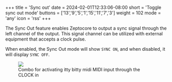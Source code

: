 +++
title = 'Sync out'
date = 2024-02-01T12:33:06-08:00
short = 'Toggle sync out mode'
buttons = ['13','9','5','1','15','11','7','3']
weight = 102
mode = 'any'
icon = 'rss'
+++

The Sync Out feature enables Zeptocore to output a sync signal through the left channel of the output. This signal channel can be utilized with external equipment that accepts a clock pulse.

When enabled, the Sync Out mode will show `SYNC ON`, and when disabled, it will display `SYNC OFF`.

<figure class="imgcombo">
<img loading="lazy" src="/img/combo_sync.webp">
<figcaption>Combo for activating itty bitty midi MIDI input through the CLOCK in</figcaption>
</figure>
